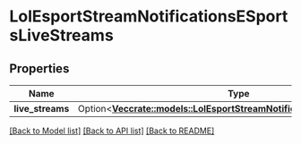 # LolEsportStreamNotificationsESportsLiveStreams

## Properties

Name | Type | Description | Notes
------------ | ------------- | ------------- | -------------
**live_streams** | Option<[**Vec<crate::models::LolEsportStreamNotificationsESportsStreams>**](LolEsportStreamNotificationsESportsStreams.md)> |  | [optional]

[[Back to Model list]](../README.md#documentation-for-models) [[Back to API list]](../README.md#documentation-for-api-endpoints) [[Back to README]](../README.md)


